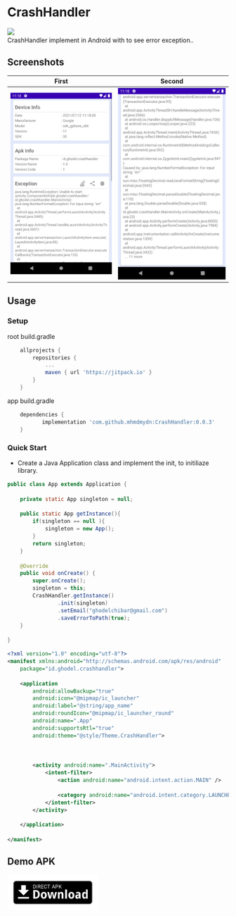 # CrashHandler

[![](https://jitpack.io/v/mhmdmydn/CrashHandler.svg)](https://jitpack.io/#mhmdmydn/CrashHandler)
</br>
CrashHandler implement in Android with to see error exception..

## Screenshots

| First | Second |
|:-:|:-:|
| ![First](/images/SS-1.png?raw=true) | ![Sec](/images/SS-2.png?raw=true) |

## Usage

### Setup

root build.gradle

```groovy
	allprojects {
		repositories {
			...
			maven { url 'https://jitpack.io' }
		}
	}
```

app build.gradle

```groovy
	dependencies {
	       implementation 'com.github.mhmdmydn:CrashHandler:0.0.3'
	}
```

### Quick Start

- Create a Java Application class and implement the init, to initiliaze library.

```java
public class App extends Application {

    private static App singleton = null;

    public static App getInstance(){
        if(singleton == null ){
            singleton = new App();
        }
        return singleton;
    }

    @Override
    public void onCreate() {
        super.onCreate();
        singleton = this;
        CrashHandler.getInstance()
                .init(singleton)
                .setEmail("ghodelchibar@gmail.com")
                .saveErrorToPath(true);
    }

}
```

```xml
<?xml version="1.0" encoding="utf-8"?>
<manifest xmlns:android="http://schemas.android.com/apk/res/android"
    package="id.ghodel.crashhandler">

    <application
        android:allowBackup="true"
        android:icon="@mipmap/ic_launcher"
        android:label="@string/app_name"
        android:roundIcon="@mipmap/ic_launcher_round"
        android:name=".App"
        android:supportsRtl="true"
        android:theme="@style/Theme.CrashHandler">



        <activity android:name=".MainActivity">
            <intent-filter>
                <action android:name="android.intent.action.MAIN" />

                <category android:name="android.intent.category.LAUNCHER" />
            </intent-filter>
        </activity>

    </application>

</manifest>
```

## Demo APK

[<img src="/images/direct-apk-download.png?raw=true"
      alt="Direct apk download"
      height="80">](https://github.com/mhmdmydn/CrashHandler/raw/main/app/release/app-release.apk)
